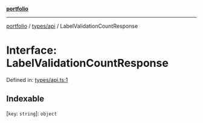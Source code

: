 [**portfolio**](../../../README.md)

***

[portfolio](../../../modules.md) / [types/api](../README.md) / LabelValidationCountResponse

# Interface: LabelValidationCountResponse

Defined in: [types/api.ts:1](https://github.com/tnorlund/Portfolio/blob/7ccb227b66e3c899f8924dbd1c5d3a95e68f2900/portfolio/types/api.ts#L1)

## Indexable

\[`key`: `string`\]: `object`
